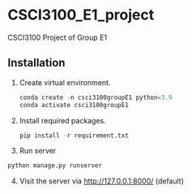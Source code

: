 # CSCI3100_E1_project

CSCI3100 Project of Group E1



## Installation

1. Create virtual environment.
   
   ```python
   conda create -n csci3100groupE1 python=3.9
   conda activate csci3100groupE1
   ```

2. Install required packages.
   
   ```python
   pip install -r requirement.txt
   ```

3.  Run server
   
   ```python
   python manage.py runserver
   ```

4. Visit the server via http://127.0.0.1:8000/ (default)